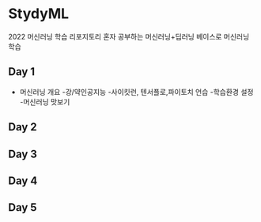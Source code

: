 # StydyML
2022 머신러닝 학습 리포지토리
혼자 공부하는 머신러닝+딥러닝 베이스로 머신러닝 학습

## Day 1
- 머신러닝 개요
  -강/약인공지능
  -사이킷런, 텐서플로,파이토치 언습
-학습환경 설정
-머신러닝 맛보기

## Day 2

## Day 3

## Day 4

## Day 5

